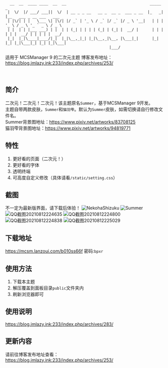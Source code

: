 
```
  __  __  ____ ____  __  __                                     _____ _                         
 |  \/  |/ ___/ ___||  \/  | __ _ _ __   __ _  __ _  ___ _ __  |_   _| |__   ___ _ __ ___   ___ 
 | |\/| | |   \___ \| |\/| |/ _` | '_ \ / _` |/ _` |/ _ \ '__|   | | | '_ \ / _ \ '_ ` _ \ / _ \
 | |  | | |___ ___) | |  | | (_| | | | | (_| | (_| |  __/ |      | | | | | |  __/ | | | | |  __/
 |_|  |_|\____|____/|_|  |_|\__,_|_| |_|\__,_|\__, |\___|_|      |_| |_| |_|\___|_| |_| |_|\___|
                                              |___/                                             
```

适用于 MCSManager 9 的二次元主题
博客发布地址：https://blog.imlazy.ink:233/index.php/archives/253/

<br />

## 简介
二次元！二次元！二次元！该主题原名`Summer`，基于MCSManager 9开发。<br>
主题自带两款皮肤，`Summer`和`猫羽雫`。默认为`Summer`皮肤，如需切换请自行修改文件名。<br>
Summer背景图地址：https://www.pixiv.net/artworks/83708125<br>
猫羽雫背景图地址：https://www.pixiv.net/artworks/94819771
<!--more-->

## 特性
 1. 更好看的页面（二次元！）
 2. 更好看的字体
 3. 透明终端
 4. 可高度自定义修改（具体请看`/static/setting.css`）

## 截图
不一定为最新版界面，请下载后体验！
![NekohaShizuku](https://pro-image.xiaoheiban.cn/xyd/80342d87-b830-4578-acfb-accbed3e91b1.png)
![Summer](https://pro-image.xiaoheiban.cn/xyd/b8e7cdd3-71c9-4b83-8ef8-abdd0c7c93f7.png)
![QQ截图20210812224635](https://tvax2.sinaimg.cn/large/006MpbfMgy1gtee7z1v98j313p0oydjt.jpg)
![QQ截图20210812224800](https://tvax2.sinaimg.cn/large/006MpbfMgy1gtee7z7k9wj313p0oy0wz.jpg)
![QQ截图20210812224838](https://tvax2.sinaimg.cn/large/006MpbfMgy1gtee7zkty1j313p0oyaef.jpg)
![QQ截图20210812225029](https://tva4.sinaimg.cn/large/006MpbfMgy1gtee7zra69j313p0r342j.jpg)

## 下载地址
https://mcsm.lanzoui.com/b010ss66f 密码:`bpxr`

## 使用方法
 1. 下载本主题
 2. 解压覆盖到面板目录`public`文件夹内
 3. 刷新浏览器即可

## 使用说明
https://blog.imlazy.ink:233/index.php/archives/283/

## 更新内容
请前往博客发布地址查看：https://blog.imlazy.ink:233/index.php/archives/253/

